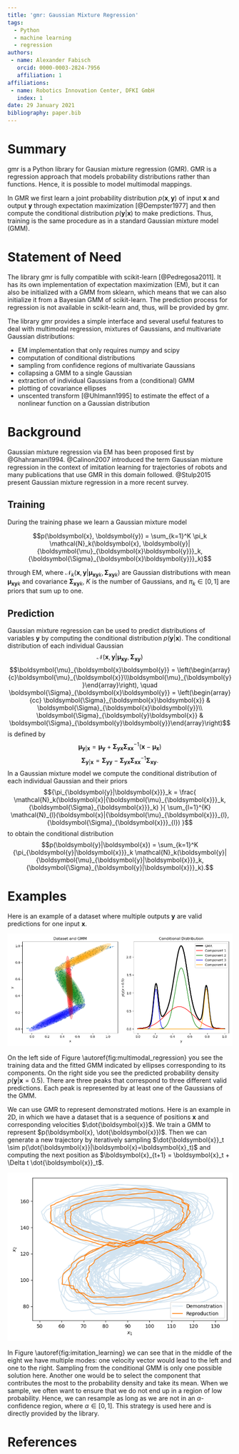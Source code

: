 ```yaml
---
title: 'gmr: Gaussian Mixture Regression'
tags:
  - Python
  - machine learning
  - regression
authors:
 - name: Alexander Fabisch
   orcid: 0000-0003-2824-7956
   affiliation: 1
affiliations:
 - name: Robotics Innovation Center, DFKI GmbH
   index: 1
date: 29 January 2021
bibliography: paper.bib
---
```


# Summary

gmr is a Python library for Gausian mixture regression (GMR). GMR is a
regression approach that models probability distributions rather than
functions. Hence, it is possible to model multimodal mappings.

In GMR we first learn a joint probability distribution
$p(\boldsymbol{x}, \boldsymbol{y})$ of input $\boldsymbol{x}$ and output
$\boldsymbol{y}$ through expectation maximization [@Dempster1977] and then
compute the conditional distribution $p(\boldsymbol{y}|\boldsymbol{x})$
to make predictions. Thus, training is the same procedure as in a standard
Gaussian mixture model (GMM).

# Statement of Need

The library gmr is fully compatible with scikit-learn [@Pedregosa2011]. It
has its own implementation of expectation maximization (EM), but it can also
be initialized with a GMM from sklearn, which means that we can also initialize
it from a Bayesian GMM of scikit-learn. The prediction process for regression
is not available in scikit-learn and, thus, will be provided by gmr.

The library gmr provides a simple interface and several useful features to
deal with multimodal regression, mixtures of Gaussians, and multivariate
Gaussian distributions:

* EM implementation that only requires numpy and scipy
* computation of conditional distributions
* sampling from confidence regions of multivariate Gaussians
* collapsing a GMM to a single Gaussian
* extraction of individual Gaussians from a (conditional) GMM
* plotting of covariance ellipses
* unscented transform [@Uhlmann1995] to estimate the effect of a nonlinear
  function on a Gaussian distribution

# Background

Gaussian mixture regression via EM has been proposed first by @Ghahramani1994.
@Calinon2007 introduced the term Gaussian mixture regression in the context of
imitation learning for trajectories of robots and many publications that use
GMR in this domain followed. @Stulp2015 present Gaussian mixture regression in
a more recent survey.

## Training

During the training phase we learn a Gaussian mixture model

$$p(\boldsymbol{x}, \boldsymbol{y}) =
    \sum_{k=1}^K \pi_k
    \mathcal{N}_k(\boldsymbol{x}, \boldsymbol{y}|
                  {\boldsymbol{\mu}_{\boldsymbol{x}\boldsymbol{y}}}_k,
                  {\boldsymbol{\Sigma}_{\boldsymbol{x}\boldsymbol{y}}}_k)$$

through EM, where
$\mathcal{N}_k(\boldsymbol{x}, \boldsymbol{y}|{\boldsymbol{\mu}_{\boldsymbol{x}\boldsymbol{y}}}_k,
{\boldsymbol{\Sigma}_{\boldsymbol{x}\boldsymbol{y}}}_k)$
are Gaussian distributions with mean
${\boldsymbol{\mu}_{\boldsymbol{x}\boldsymbol{y}}}_k$ and covariance
${\boldsymbol{\Sigma}_{\boldsymbol{x}\boldsymbol{y}}}_k$, $K$ is the number of
Gaussians, and $\pi_k \in \left[0, 1\right]$ are priors that sum up to one.

## Prediction

Gaussian mixture regression can be used to predict distributions of variables
$\boldsymbol{y}$ by computing the conditional distribution
$p(\boldsymbol{y} | \boldsymbol{x})$. The conditional distribution of each
individual Gaussian
$$\mathcal{N}(\boldsymbol{x}, \boldsymbol{y}|{\boldsymbol{\mu}_{\boldsymbol{x}\boldsymbol{y}}},
{\boldsymbol{\Sigma}_{\boldsymbol{x}\boldsymbol{y}}})$$
$$\boldsymbol{\mu}_{\boldsymbol{x}\boldsymbol{y}}
    = \left(\begin{array}{c}\boldsymbol{\mu}_{\boldsymbol{x}}\\\boldsymbol{\mu}_{\boldsymbol{y}}\end{array}\right),
\quad
\boldsymbol{\Sigma}_{\boldsymbol{x}\boldsymbol{y}}
    = \left(\begin{array}{cc}
        \boldsymbol{\Sigma}_{\boldsymbol{x}\boldsymbol{x}} & \boldsymbol{\Sigma}_{\boldsymbol{x}\boldsymbol{y}}\\
        \boldsymbol{\Sigma}_{\boldsymbol{y}\boldsymbol{x}} & \boldsymbol{\Sigma}_{\boldsymbol{y}\boldsymbol{y}}\end{array}\right)$$
is defined by
$$\boldsymbol{\mu}_{\boldsymbol{y}|\boldsymbol{x}}
    = \boldsymbol{\mu}_{\boldsymbol{y}} + \boldsymbol{\Sigma}_{\boldsymbol{y}\boldsymbol{x}} \boldsymbol{\Sigma}_{\boldsymbol{x}\boldsymbol{x}}^{-1}(\boldsymbol{x} - \boldsymbol{\mu}_{\boldsymbol{x}})$$
$$\boldsymbol{\Sigma}_{\boldsymbol{y} | \boldsymbol{x}}
    = \boldsymbol{\Sigma}_{\boldsymbol{y}\boldsymbol{y}} - \boldsymbol{\Sigma}_{\boldsymbol{y}\boldsymbol{x}} \boldsymbol{\Sigma}_{\boldsymbol{x}\boldsymbol{x}}^{-1} \boldsymbol{\Sigma}_{\boldsymbol{x}\boldsymbol{y}}.$$
In a Gaussian mixture model we compute the conditional distribution of each
individual Gaussian and their priors
$${\pi_{\boldsymbol{y}|\boldsymbol{x}}}_k =
\frac{
\mathcal{N}_k(\boldsymbol{x}|{\boldsymbol{\mu}_{\boldsymbol{x}}}_k,
                             {\boldsymbol{\Sigma}_{\boldsymbol{x}}}_k)
}{
\sum_{l=1}^{K}
\mathcal{N}_{l}(\boldsymbol{x}|{\boldsymbol{\mu}_{\boldsymbol{x}}}_{l},
                             {\boldsymbol{\Sigma}_{\boldsymbol{x}}}_{l})
}$$
to obtain the conditional distribution
$$p(\boldsymbol{y}|\boldsymbol{x}) =
    \sum_{k=1}^K {\pi_{\boldsymbol{y}|\boldsymbol{x}}}_k
    \mathcal{N}_k(\boldsymbol{y}|
                  {\boldsymbol{\mu}_{\boldsymbol{y}|\boldsymbol{x}}}_k,
                  {\boldsymbol{\Sigma}_{\boldsymbol{y}|\boldsymbol{x}}}_k).$$

# Examples

Here is an example of a dataset where multiple outputs $\boldsymbol{y}$ are
valid predictions for one input $\boldsymbol{x}$.

![Multimodal regression.\label{fig:multimodal_regression}](multimodal_regression.png)

On the left side of Figure \autoref{fig:multimodal_regression} you see the
training data and the fitted GMM indicated by ellipses corresponding to its
components. On the right side you see the predicted probability density
$p(\boldsymbol{y}|\boldsymbol{x}=0.5)$. There are three peaks that correspond
to three different valid predictions. Each peak is represented by at least one
of the Gaussians of the GMM.

We can use GMR to represent demonstrated motions. Here is an example in 2D, in
which we have a dataset that is a sequence of positions $\boldsymbol{x}$ and
corresponding velocities $\dot{\boldsymbol{x}}$. We train a GMM to represent
$p(\boldsymbol{x}, \dot{\boldsymbol{x}})$. Then we can generate a new
trajectory by iteratively sampling
$\dot{\boldsymbol{x}}_t \sim p(\dot{\boldsymbol{x}}|\boldsymbol{x}=\boldsymbol{x}_t)$
and computing the next position as
$\boldsymbol{x}_{t+1} = \boldsymbol{x}_t + \Delta t \dot{\boldsymbol{x}}_t$.

![Imitation learning.\label{fig:imitation_learning}](imitation.png)

In Figure \autoref{fig:imitation_learning} we can see that in the middle of
the eight we have multiple modes: one velocity vector would lead to the left
and one to the right. Sampling from the conditional GMM is only one possible
solution here. Another one would be to select the component that contributes
the most to the probability density and take its mean. When we sample, we
often want to ensure that we do not end up in a region of low probability.
Hence, we can resample as long as we are not in an $\alpha$-confidence region,
where $\alpha \in \left[0, 1\right]$. This strategy is used here and is
directly provided by the library.

# References
